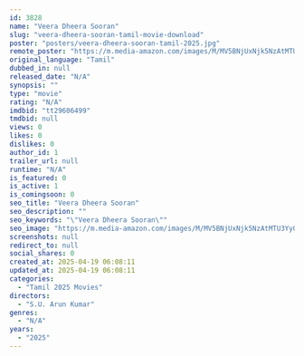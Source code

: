 ```yaml
---
id: 3828
name: "Veera Dheera Sooran"
slug: "veera-dheera-sooran-tamil-movie-download"
poster: "posters/veera-dheera-sooran-tamil-2025.jpg"
remote_poster: "https://m.media-amazon.com/images/M/MV5BNjUxNjk5NzAtMTU3Yy00YTBkLThlYWYtMWI5ZmM0MGZjZDE2XkEyXkFqcGc@._V1_SX300.jpg"
original_language: "Tamil"
dubbed_in: null
released_date: "N/A"
synopsis: ""
type: "movie"
rating: "N/A"
imdbid: "tt29606499"
tmdbid: null
views: 0
likes: 0
dislikes: 0
author_id: 1
trailer_url: null
runtime: "N/A"
is_featured: 0
is_active: 1
is_comingsoon: 0
seo_title: "Veera Dheera Sooran"
seo_description: ""
seo_keywords: "\"Veera Dheera Sooran\""
seo_image: "https://m.media-amazon.com/images/M/MV5BNjUxNjk5NzAtMTU3Yy00YTBkLThlYWYtMWI5ZmM0MGZjZDE2XkEyXkFqcGc@._V1_SX300.jpg"
screenshots: null
redirect_to: null
social_shares: 0
created_at: 2025-04-19 06:08:11
updated_at: 2025-04-19 06:08:11
categories:
  - "Tamil 2025 Movies"
directors:
  - "S.U. Arun Kumar"
genres:
  - "N/A"
years:
  - "2025"
---
```

